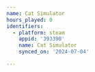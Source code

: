 ```yaml
---
name: Cat Simulator
hours_played: 0
identifiers:
  - platform: steam
    appid: '393390'
    name: Cat Simulator
    synced_on: '2024-07-04'

---
```

